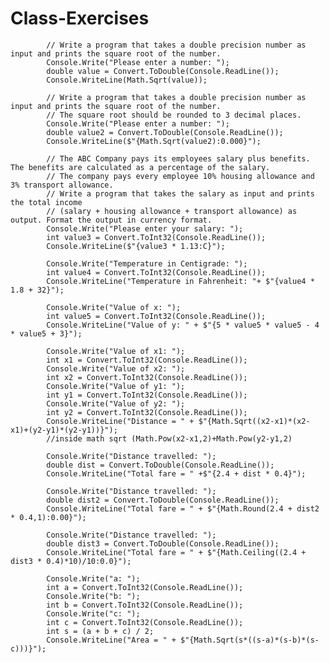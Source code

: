 # Class-Exercises

            // Write a program that takes a double precision number as input and prints the square root of the number.
            Console.Write("Please enter a number: ");
            double value = Convert.ToDouble(Console.ReadLine());
            Console.WriteLine(Math.Sqrt(value));

            // Write a program that takes a double precision number as input and prints the square root of the number.
            // The square root should be rounded to 3 decimal places.
            Console.Write("Please enter a number: ");
            double value2 = Convert.ToDouble(Console.ReadLine());
            Console.WriteLine($"{Math.Sqrt(value2):0.000}");

            // The ABC Company pays its employees salary plus benefits. The benefits are calculated as a percentage of the salary.
            // The company pays every employee 10% housing allowance and 3% transport allowance.
            // Write a program that takes the salary as input and prints the total income
            // (salary + housing allowance + transport allowance) as output. Format the output in currency format.
            Console.Write("Please enter your salary: ");
            int value3 = Convert.ToInt32(Console.ReadLine());
            Console.WriteLine($"{value3 * 1.13:C}");

            Console.Write("Temperature in Centigrade: ");
            int value4 = Convert.ToInt32(Console.ReadLine());
            Console.WriteLine("Temperature in Fahrenheit: "+ $"{value4 * 1.8 + 32}");

            Console.Write("Value of x: ");
            int value5 = Convert.ToInt32(Console.ReadLine());
            Console.WriteLine("Value of y: " + $"{5 * value5 * value5 - 4 * value5 + 3}");

            Console.Write("Value of x1: ");
            int x1 = Convert.ToInt32(Console.ReadLine());
            Console.Write("Value of x2: ");
            int x2 = Convert.ToInt32(Console.ReadLine());
            Console.Write("Value of y1: ");
            int y1 = Convert.ToInt32(Console.ReadLine());
            Console.Write("Value of y2: ");
            int y2 = Convert.ToInt32(Console.ReadLine());
            Console.WriteLine("Distance = " + $"{Math.Sqrt((x2-x1)*(x2-x1)+(y2-y1)*(y2-y1))}");
            //inside math sqrt (Math.Pow(x2-x1,2)+Math.Pow(y2-y1,2)

            Console.Write("Distance travelled: ");
            double dist = Convert.ToDouble(Console.ReadLine());
            Console.WriteLine("Total fare = " +$"{2.4 + dist * 0.4}");

            Console.Write("Distance travelled: ");
            double dist2 = Convert.ToDouble(Console.ReadLine());
            Console.WriteLine("Total fare = " + $"{Math.Round(2.4 + dist2 * 0.4,1):0.00}");

            Console.Write("Distance travelled: ");
            double dist3 = Convert.ToDouble(Console.ReadLine());
            Console.WriteLine("Total fare = " + $"{Math.Ceiling((2.4 + dist3 * 0.4)*10)/10:0.0}");

            Console.Write("a: ");
            int a = Convert.ToInt32(Console.ReadLine());
            Console.Write("b: ");
            int b = Convert.ToInt32(Console.ReadLine());
            Console.Write("c: ");
            int c = Convert.ToInt32(Console.ReadLine());
            int s = (a + b + c) / 2;
            Console.WriteLine("Area = " + $"{Math.Sqrt(s*((s-a)*(s-b)*(s-c)))}");
